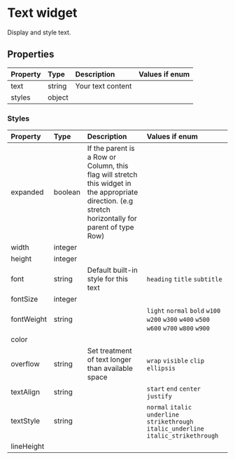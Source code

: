 # Text widget

Display and style text.


## Properties


| Property          | Type     | Description | Values if enum |
| :---------------- | :------- | :------- | :------- |
| text | string | Your text content | |
| styles | object | | |

### Styles

| Property          | Type     | Description | Values if enum |
| :---------------- | :------- | :------- | :------- |
| expanded | boolean | If the parent is a Row or Column, this flag will stretch this widget in the appropriate direction. (e.g stretch horizontally for parent of type Row) | |
| width | integer | | |
| height | integer | | |
| font | string | Default built-in style for this text | `heading` `title` `subtitle` |
| fontSize | integer | | |
| fontWeight | string | | `light` `normal` `bold` `w100` `w200` `w300` `w400` `w500` `w600` `w700` `w800` `w900` |
| color | | | |
| overflow | string | Set treatment of text longer than available space | `wrap` `visible` `clip` `ellipsis` |
| textAlign | string | | `start` `end` `center` `justify` |
| textStyle | string | | `normal` `italic` `underline` `strikethrough` `italic_underline` `italic_strikethrough` |
| lineHeight | | | |